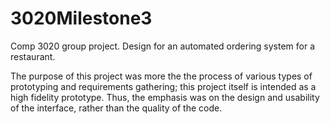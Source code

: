 # 3020Milestone3
Comp 3020 group project. Design for an automated ordering system for a restaurant.

The purpose of this project was more the the process of various types of prototyping and requirements gathering; this project itself is intended as a high fidelity prototype. Thus, the emphasis was on the design and usability of the interface, rather than the quality of the code.
